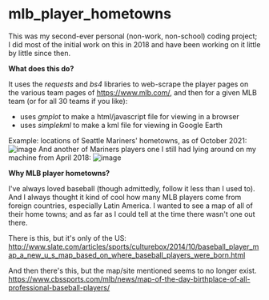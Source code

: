 # mlb_player_hometowns

This was my second-ever personal (non-work, non-school) coding project; I did most of the initial work on this in 2018 and have been working on it little by little since then.  

**What does this do?** 

It uses the _requests_ and _bs4_ libraries to web-scrape the player pages on the various team pages of https://www.mlb.com/, and then for a given MLB team (or for all 30 teams if you like):
* uses _gmplot_ to make a html/javascript file for viewing in a browser
* uses _simplekml_ to make a kml file for viewing in Google Earth 

Example: locations of Seattle Mariners' hometowns, as of October 2021: 
![image](https://user-images.githubusercontent.com/18272668/137645235-ef97a441-c3ca-4d16-ad39-3f5d2d8947b8.png)
And another of Mariners players one I still had lying around on my machine from April 2018:
![image](https://user-images.githubusercontent.com/18272668/137645395-43b90b5e-23fa-420f-89f3-fc000996d672.png)



**Why MLB player hometowns?**  

I've always loved baseball (though admittedly, follow it less than I used to). And I always thought it kind of cool how many MLB players come from foreign countries, especially Latin America. I wanted to see a map of all of their home towns; and as far as I could tell at the time there wasn't one out there. 

There is this, but it's only of the US:
http://www.slate.com/articles/sports/culturebox/2014/10/baseball_player_map_a_new_u_s_map_based_on_where_baseball_players_were_born.html

And then there's this, but the map/site mentioned seems to no longer exist.
https://www.cbssports.com/mlb/news/map-of-the-day-birthplace-of-all-professional-baseball-players/
